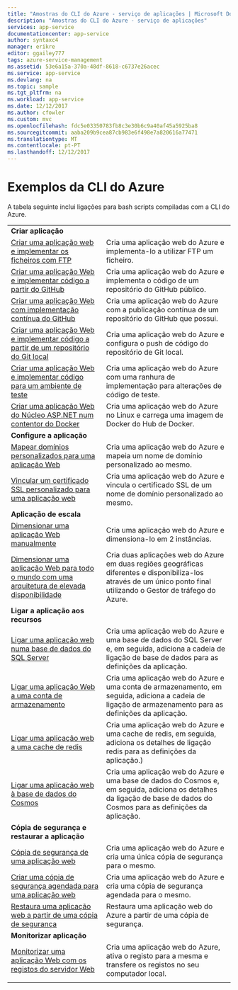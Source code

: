 ```yaml
---
title: "Amostras do CLI do Azure - serviço de aplicações | Microsoft Docs"
description: "Amostras do CLI do Azure - serviço de aplicações"
services: app-service
documentationcenter: app-service
author: syntaxc4
manager: erikre
editor: ggailey777
tags: azure-service-management
ms.assetid: 53e6a15a-370a-48df-8618-c6737e26acec
ms.service: app-service
ms.devlang: na
ms.topic: sample
ms.tgt_pltfrm: na
ms.workload: app-service
ms.date: 12/12/2017
ms.author: cfowler
ms.custom: mvc
ms.openlocfilehash: fdc5e03350783fb8c3e30b6c9a40af45a5925ba8
ms.sourcegitcommit: aaba209b9cea87cb983e6f498e7a820616a77471
ms.translationtype: MT
ms.contentlocale: pt-PT
ms.lasthandoff: 12/12/2017
---
```

# <a name="azure-cli-samples"></a>Exemplos da CLI do Azure

A tabela seguinte inclui ligações para bash scripts compiladas com a CLI do Azure.

| | |
|-|-|
|**Criar aplicação**||
| [Criar uma aplicação web e implementar os ficheiros com FTP](./scripts/app-service-cli-deploy-ftp.md?toc=%2fcli%2fazure%2ftoc.json)| Cria uma aplicação web do Azure e implementa-lo a utilizar FTP um ficheiro. |
| [Criar uma aplicação Web e implementar código a partir do GitHub](./scripts/app-service-cli-deploy-github.md?toc=%2fcli%2fazure%2ftoc.json)| Cria uma aplicação web do Azure e implementa o código de um repositório do GitHub público. |
| [Criar uma aplicação Web com implementação contínua do GitHub](./scripts/app-service-cli-continuous-deployment-github.md?toc=%2fcli%2fazure%2ftoc.json)| Cria uma aplicação web do Azure com a publicação contínua de um repositório do GitHub que possui. |
| [Criar uma aplicação Web e implementar código a partir de um repositório do Git local](./scripts/app-service-cli-deploy-local-git.md?toc=%2fcli%2fazure%2ftoc.json) | Cria uma aplicação web do Azure e configura o push de código do repositório de Git local. |
| [Criar uma aplicação Web e implementar código para um ambiente de teste](./scripts/app-service-cli-deploy-staging-environment.md?toc=%2fcli%2fazure%2ftoc.json) | Cria uma aplicação web do Azure com uma ranhura de implementação para alterações de código de teste. |
| [Criar uma aplicação Web do Núcleo ASP.NET num contentor do Docker](./scripts/app-service-cli-linux-docker-aspnetcore.md?toc=%2fcli%2fazure%2ftoc.json)| Cria uma aplicação web do Azure no Linux e carrega uma imagem de Docker do Hub de Docker. |
|**Configure a aplicação**||
| [Mapear domínios personalizados para uma aplicação Web](./scripts/app-service-cli-configure-custom-domain.md?toc=%2fcli%2fazure%2ftoc.json)| Cria uma aplicação web do Azure e mapeia um nome de domínio personalizado ao mesmo. |
| [Vincular um certificado SSL personalizado para uma aplicação web](./scripts/app-service-cli-configure-ssl-certificate.md?toc=%2fcli%2fazure%2ftoc.json)| Cria uma aplicação web do Azure e vincula o certificado SSL de um nome de domínio personalizado ao mesmo. |
|**Aplicação de escala**||
| [Dimensionar uma aplicação Web manualmente](./scripts/app-service-cli-scale-manual.md?toc=%2fcli%2fazure%2ftoc.json) | Cria uma aplicação web do Azure e dimensiona-lo em 2 instâncias. |
| [Dimensionar uma aplicação Web para todo o mundo com uma arquitetura de elevada disponibilidade](./scripts/app-service-cli-scale-high-availability.md?toc=%2fcli%2fazure%2ftoc.json) | Cria duas aplicações web do Azure em duas regiões geográficas diferentes e disponibiliza-los através de um único ponto final utilizando o Gestor de tráfego do Azure. |
|**Ligar a aplicação aos recursos**||
| [Ligar uma aplicação web numa base de dados do SQL Server](./scripts/app-service-cli-app-service-sql.md?toc=%2fcli%2fazure%2ftoc.json)| Cria uma aplicação web do Azure e uma base de dados do SQL Server e, em seguida, adiciona a cadeia de ligação de base de dados para as definições da aplicação. |
| [Ligar uma aplicação Web a uma conta de armazenamento](./scripts/app-service-cli-app-service-storage.md?toc=%2fcli%2fazure%2ftoc.json)| Cria uma aplicação web do Azure e uma conta de armazenamento, em seguida, adiciona a cadeia de ligação de armazenamento para as definições da aplicação. |
| [Ligar uma aplicação web a uma cache de redis](./scripts/app-service-cli-app-service-redis.md?toc=%2fcli%2fazure%2ftoc.json) | Cria uma aplicação web do Azure e uma cache de redis, em seguida, adiciona os detalhes de ligação redis para as definições da aplicação.) |
| [Ligar uma aplicação web à base de dados do Cosmos](./scripts/app-service-cli-app-service-documentdb.md?toc=%2fcli%2fazure%2ftoc.json) | Cria uma aplicação web do Azure e uma base de dados do Cosmos e, em seguida, adiciona os detalhes da ligação de base de dados do Cosmos para as definições da aplicação. |
|**Cópia de segurança e restaurar a aplicação**||
| [Cópia de segurança de uma aplicação web](./scripts/app-service-cli-backup-onetime.md?toc=%2fcli%2fazure%2ftoc.json) | Cria uma aplicação web do Azure e cria uma única cópia de segurança para o mesmo. |
| [Criar uma cópia de segurança agendada para uma aplicação web](./scripts/app-service-cli-backup-scheduled.md?toc=%2fcli%2fazure%2ftoc.json) | Cria uma aplicação web do Azure e cria uma cópia de segurança agendada para o mesmo. |
| [Restaura uma aplicação web a partir de uma cópia de segurança](./scripts/app-service-cli-backup-restore.md?toc=%2fcli%2fazure%2ftoc.json) | Restaura uma aplicação web do Azure a partir de uma cópia de segurança. |
|**Monitorizar aplicação**||
| [Monitorizar uma aplicação Web com os registos do servidor Web](./scripts/app-service-cli-monitor.md?toc=%2fcli%2fazure%2ftoc.json) | Cria uma aplicação web do Azure, ativa o registo para a mesma e transfere os registos no seu computador local. |
| | |